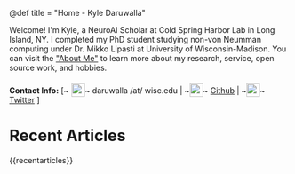 @def title = "Home - Kyle Daruwalla"

Welcome! I'm Kyle, a NeuroAI Scholar at Cold Spring Harbor Lab in Long Island, NY. I completed my PhD student studying non-von Neumman computing under Dr. Mikko Lipasti at University of Wisconsin-Madison. You can visit the ["About Me"](/about) to learn more about my research, service, open source work, and hobbies.

**Contact Info:** [~~~<img src="https://img.icons8.com/doodle/48/000000/new-post.png" style="width:24px;height:24px;position: relative; top: 6px; padding-left: 5px" >~~~ daruwalla /at/ wisc.edu | ~~~<img src="/assets/github.svg" style="width:24px;height:24px;position: relative; top: 6px; padding-left: 0px">~~~ [Github](https://github.com/darsnack) | ~~~<img src="/assets/twitter.svg" style="width:24px;height:24px;position: relative; top: 6px; padding-left: 0px">~~~ [Twitter](https://twitter.com/darsnack)  ]

# Recent Articles

{{recentarticles}}